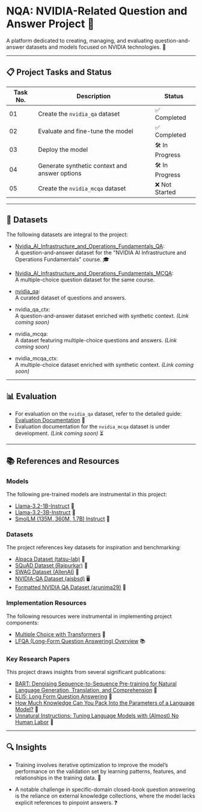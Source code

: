 # NQA: NVIDIA-Related Question and Answer Project 🧠

A platform dedicated to creating, managing, and evaluating question-and-answer datasets and models focused on NVIDIA technologies. 🚀

---

## 📋 Project Tasks and Status 

| Task No. | Description                                   | Status        |
|----------|-----------------------------------------------|---------------|
| 01       | Create the `nvidia_qa` dataset                | ✅ Completed  |
| 02       | Evaluate and fine-tune the model              | ✅ Completed  |
| 03       | Deploy the model                              | 🛠️ In Progress |
| 04       | Generate synthetic context and answer options | 🛠️ In Progress |
| 05       | Create the `nvidia_mcqa` dataset              | ❌ Not Started |

---

## 📂 Datasets 

The following datasets are integral to the project:  

- [Nvidia_AI_Infrastructure_and_Operations_Fundamentals_QA](https://huggingface.co/datasets/locchh/Nvidia_AI_Infrastructure_and_Operations_Fundamentals_QA):  
  A question-and-answer dataset for the "NVIDIA AI Infrastructure and Operations Fundamentals" course. 🎓

- [Nvidia_AI_Infrastructure_and_Operations_Fundamentals_MCQA](https://huggingface.co/datasets/locchh/Nvidia_AI_Infrastructure_and_Operations_Fundamentals_MCQA):  
  A multiple-choice question dataset for the same course.

- [nvidia_qa](https://huggingface.co/datasets/locchh/nvidia_qa):  
  A curated dataset of questions and answers.

- nvidia_qa_ctx:  
  A question-and-answer dataset enriched with synthetic context. *(Link coming soon)*

- nvidia_mcqa:  
  A dataset featuring multiple-choice questions and answers. *(Link coming soon)*

- nvidia_mcqa_ctx:  
  A multiple-choice dataset enriched with synthetic context. *(Link coming soon)*

---

## 📊 Evaluation 

- For evaluation on the `nvidia_qa` dataset, refer to the detailed guide: [Evaluation Documentation](./assets/docs/evaluate_nvidia_qa.md) 📖  
- Evaluation documentation for the `nvidia_mcqa` dataset is under development. *(Link coming soon)* ⏳

---

## 📚 References and Resources 

### Models  
The following pre-trained models are instrumental in this project:  

- [Llama-3.2-1B-Instruct](https://huggingface.co/meta-llama/Llama-3.2-1B-Instruct) 🦙  
- [Llama-3.2-3B-Instruct](https://huggingface.co/meta-llama/Llama-3.2-3B-Instruct) 🦙  
- [SmolLM (135M, 360M, 1.7B) Instruct](https://huggingface.co/collections/HuggingFaceTB/smollm-6695016cad7167254ce15966) 🤖

### Datasets  
The project references key datasets for inspiration and benchmarking:  

- [Alpaca Dataset (tatsu-lab)](https://huggingface.co/datasets/tatsu-lab/alpaca) 🦙  
- [SQuAD Dataset (Rajpurkar)](https://huggingface.co/datasets/rajpurkar/squad) 📖  
- [SWAG Dataset (AllenAI)](https://huggingface.co/datasets/allenai/swag) 🧠  
- [NVIDIA-QA Dataset (ajsbsd)](https://huggingface.co/datasets/ajsbsd/nvidia-qa) 🖥️  
- [Formatted NVIDIA QA Dataset (arunima29)](https://huggingface.co/datasets/arunima29/nvidia_qa_formatted) 📝  

### Implementation Resources  
The following resources were instrumental in implementing project components:  

- [Multiple Choice with Transformers](https://huggingface.co/docs/transformers/tasks/multiple_choice) 🔄  
- [LFQA (Long-Form Question Answering) Overview](https://yjernite.github.io/lfqa.html) 📚

### Key Research Papers  
This project draws insights from several significant publications:  

- [BART: Denoising Sequence-to-Sequence Pre-training for Natural Language Generation, Translation, and Comprehension](https://arxiv.org/pdf/1910.13461) 📑  
- [ELI5: Long Form Question Answering](https://arxiv.org/pdf/1907.09190) 📖  
- [How Much Knowledge Can You Pack Into the Parameters of a Language Model?](https://arxiv.org/pdf/2002.08910) 🧠  
- [Unnatural Instructions: Tuning Language Models with (Almost) No Human Labor](https://arxiv.org/pdf/2212.09689) 🤖

---

## 🔍 Insights 

- Training involves iterative optimization to improve the model’s performance on the validation set by learning patterns, features, and relationships in the training data. 🧠  

- A notable challenge in specific-domain closed-book question answering is the reliance on external knowledge collections, where the model lacks explicit references to pinpoint answers. ❓